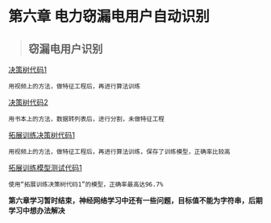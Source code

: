 # 第六章 电力窃漏电用户自动识别

> ## 窃漏电用户识别

[决策树代码1](https://github.com/zhouf00/python-DataStudy/blob/master/book/chapter6/test2_tree_model.py)
	
	用视频上的方法，做特征工程后，再进行算法训练

[决策树代码2](https://github.com/zhouf00/python-DataStudy/blob/master/book/chapter6/test2_tree_model2.py)

	用书本上的方法，数据转列表后，进行分割，未做特征工程

[拓展训练决策树代码1](https://github.com/zhouf00/python-DataStudy/blob/master/book/chapter6/test3_expand.py)

	用视频上的方法，做特征工程后，再进行算法训练，保存了训练模型，正确率比较高
[拓展训练模型测试代码1](https://github.com/zhouf00/python-DataStudy/blob/master/book/chapter6/test_model_2.py)

	使用“拓展训练决策树代码1”的模型，正确率最高达96.7%

**第六章学习暂时结束，神经网络学习中还有一些问题，目标值不能为字符串，后期学习中想办法解决**